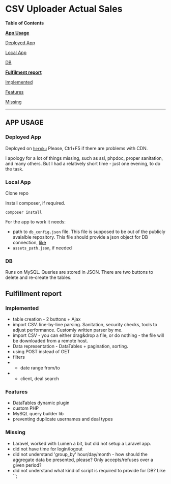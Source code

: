# CSV Uploader Actual Sales


**Table of Contents**

**[App Usage](#app-usage)**

[Deployed App](#deployed-app)

[Local App](#local-deploy)

[DB](#db)



**[Fulfilment report](#fulfilment-report)**

[Implemented](#implemented)

[Features](#features)

[Missing](#missing)



---

## APP USAGE

### Deployed App

Deployed on <a href="http://tab4lioz.beget.tech/developer_trial/index.php" target="_blank">`heroku`</a>
Please, Ctrl+F5 if there are problems with CDN.

I apology for a lot of things missing, such as ssl, phpdoc, proper sanitation, and many others. But I had a relatively short time - just one evening, to do the task.

### Local App

Clone repo

Install composer, if required.

`composer install`

For the app to work it needs:
- path to `db_config.json` file. This file is supposed to be out of the publicly avaialble repository. This file should provide a json object for DB connection, [like](https://github.com/ThingEngineer/PHP-MySQLi-Database-Class#initialization)
- `assets_path.json`, if needed


### DB

Runs on MySQL. Queries are stored in JSON. There are two buttons to delete and re-create the tables.

## Fulfillment report

### Implemented

- table creation - 2 buttons + Ajax
- import CSV. line-by-line parsing. Sanitation, security checks, tools to adjust performance. Customly written parser by me.
- import CSV - you can either drag&drop a file, or do nothing - the file will be downloaded from a remote host.
- Data representation - DataTables + pagination, sorting.
- using POST instead of GET
- filters
- - date range from/to
- - client, deal search

### Features

- DataTables dynamic plugin
- custom PHP
- MySQL query builder lib
- preventing duplicate usernames and deal types

### Missing
- Laravel, worked with Lumen a bit, but did not setup a Laravel app.
- did not have time for login/logout
- did not understand 'group_by' hour/day/month - how should the aggregate data be presented, please? Only accepts/refuses over a given period?
- did not understand what kind of script is required to provide for DB? Like ``;
